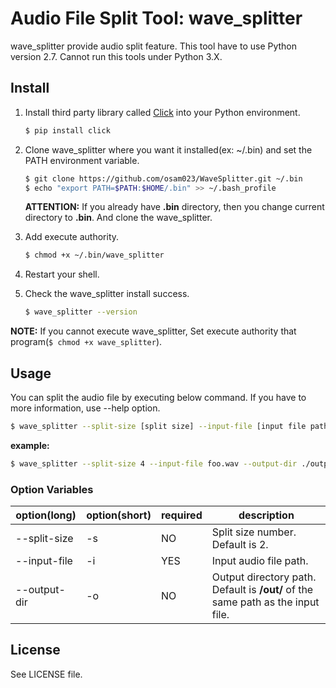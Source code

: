 # Audio File Split Tool: wave\_splitter

wave\_splitter provide audio split feature. This tool have to use Python version 2.7. Cannot run this tools under Python 3.X.

## Install

1. Install third party library called [Click](http://click.pocoo.org/5/) into your Python environment.

    ```sh
    $ pip install click
    ```
   
2. Clone wave\_splitter where you want it installed(ex: ~/.bin) and set the PATH environment variable.

    ```sh
    $ git clone https://github.com/osam023/WaveSplitter.git ~/.bin
    $ echo "export PATH=$PATH:$HOME/.bin" >> ~/.bash_profile
    ```
    **ATTENTION:** If you already have **.bin** directory, then you change current directory to **.bin**. And clone the wave_splitter.

3. Add execute authority.

    ```sh
    $ chmod +x ~/.bin/wave_splitter
    ```

4. Restart your shell.

5. Check the wave\_splitter install success.

   ```sh
   $ wave_splitter --version
   ```

**NOTE:**
If you cannot execute wave\_splitter, Set execute authority that program(```$ chmod +x wave_splitter```).

## Usage

You can split the audio file by executing below command. If you have to more information, use --help option.

```sh
$ wave_splitter --split-size [split size] --input-file [input file path] --output-dir [output directory path]
```

**example:**

```sh
$ wave_splitter --split-size 4 --input-file foo.wav --output-dir ./output/
```

### Option Variables

option(long) | option(short)| required | description
---|---|---|---
--split-size|-s|NO|Split size number. Default is 2.
--input-file|-i|YES|Input audio file path.
--output-dir|-o|NO|Output directory path. Default is **/out/** of the same path as the input file.

## License

See LICENSE file.
